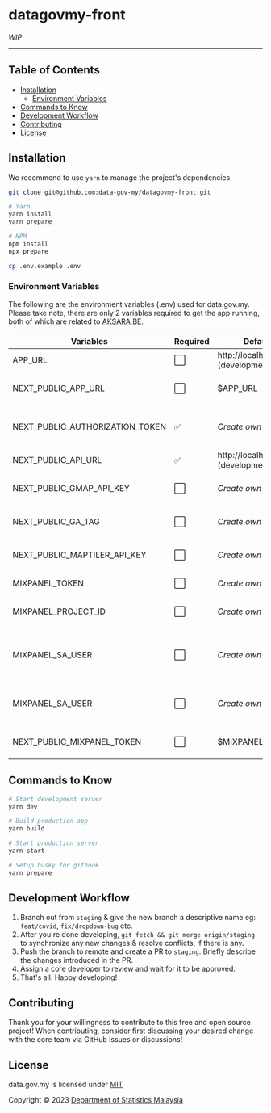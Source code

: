 # datagovmy-front

_WIP_

---

## Table of Contents

- [Installation](#installation)
  - [Environment Variables](#environment-variables)
- [Commands to Know](#commands-to-know)
- [Development Workflow](#development-workflow)
- [Contributing](#contributing)
- [License](#license)

## Installation

We recommend to use `yarn` to manage the project's dependencies.

```bash
git clone git@github.com:data-gov-my/datagovmy-front.git

# Yarn
yarn install
yarn prepare

# NPM
npm install
npx prepare

cp .env.example .env
```

### Environment Variables

The following are the environment variables (.env) used for data.gov.my. Please take note, there are only 2 variables required to get the app running, both of which are related to [AKSARA BE](https://github.com/dosm-malaysia/aksara-back).

| Variables                       | Required | Default                             | Description                                     |
| ------------------------------- | -------- | ----------------------------------- | ----------------------------------------------- |
| APP_URL                         | ⬜️      | http://localhost:3000 (development) | App domain. Optional                            |
| NEXT_PUBLIC_APP_URL             | ⬜️      | $APP_URL                            | App domain, made public. Optional               |
| NEXT_PUBLIC_AUTHORIZATION_TOKEN | ✅       | _Create own_                        | Authorization token for AKSARA BE communication |
| NEXT_PUBLIC_API_URL             | ✅       | http://localhost:8000 (development) | AKSARA BE base URL                              |
| NEXT_PUBLIC_GMAP_API_KEY        | ⬜️      | _Create own_                        | Google Maps API key. Optional                   |
| NEXT_PUBLIC_GA_TAG              | ⬜️      | _Create own_                        | Google Analytics Tag. Optional                  |
| NEXT_PUBLIC_MAPTILER_API_KEY    | ⬜️      | _Create own_                        | OpenStreetMap API key. Optional                 |
| MIXPANEL_TOKEN                  | ⬜️      | _Create own_                        | Mixpanel token. Optional                        |
| MIXPANEL_PROJECT_ID             | ⬜️      | _Create own_                        | Mixpanel project ID. Optional                   |
| MIXPANEL_SA_USER                | ⬜️      | _Create own_                        | Mixpanel service account username. Optional     |
| MIXPANEL_SA_USER                | ⬜️      | _Create own_                        | Mixpanel service account secret. Optional       |
| NEXT_PUBLIC_MIXPANEL_TOKEN      | ⬜️      | $MIXPANEL_TOKEN                     | Mixpanel token, made public. Optional           |

## Commands to Know

```bash
# Start development server
yarn dev

# Build production app
yarn build

# Start production server
yarn start

# Setup husky for githook
yarn prepare
```

## Development Workflow

1. Branch out from `staging` & give the new branch a descriptive name eg: `feat/covid`, `fix/dropdown-bug` etc.
2. After you're done developing, `git fetch && git merge origin/staging` to synchronize any new changes & resolve conflicts, if there is any.
3. Push the branch to remote and create a PR to `staging`. Briefly describe the changes introduced in the PR.
4. Assign a core developer to review and wait for it to be approved.
5. That's all. Happy developing!

## Contributing

Thank you for your willingness to contribute to this free and open source project! When contributing, consider first discussing your desired change with the core team via GitHub issues or discussions!

## License

data.gov.my is licensed under [MIT](https://github.com/data-gov-my/datagovmy-front/blob/main/LICENSE)

Copyright © 2023 [Department of Statistics Malaysia](https://www.dosm.gov.my/v1_/)
